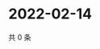 # 2022-02-14

共 0 条

<!-- BEGIN WEIBO -->
<!-- 最后更新时间 Mon Feb 14 2022 13:11:04 GMT+0800 (China Standard Time) -->

<!-- END WEIBO -->
